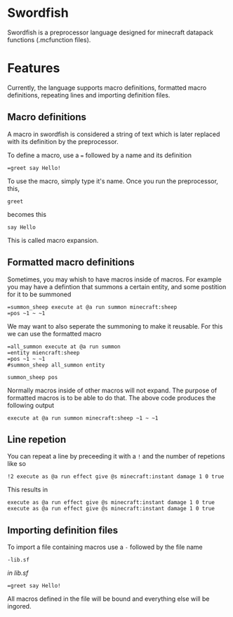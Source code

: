 # Swordfish

Swordfish is a preprocessor language designed for minecraft datapack functions (.mcfunction files).

# Features

Currently, the language supports macro definitions, formatted macro definitions, repeating lines and importing definition files. 

## Macro definitions
A macro in swordfish is considered a string of text which is later replaced with its definition by the preprocessor. 

To define a macro, use a `=` followed by a name and its definition
```
=greet say Hello!
```
To use the macro, simply type it's name.
Once you run the preprocessor, this,
```
greet
```
becomes this
```
say Hello
```
This is called macro expansion. 

## Formatted macro definitions
Sometimes, you may whish to have macros inside of macros. For example you may have a defintion that summons a certain entity, and some postition for it to be summoned
```
=summon_sheep execute at @a run summon minecraft:sheep
=pos ~1 ~ ~1
```
We may want to also seperate the summoning to make it reusable. For this we can use the formatted macro
```
=all_summon execute at @a run summon
=entity miencraft:sheep
=pos ~1 ~ ~1
#summon_sheep all_summon entity

summon_sheep pos
```
Normally macros inside of other macros will not expand. The purpose of formatted macros is to be able to do that. The above code produces the following output
```
execute at @a run summon minecraft:sheep ~1 ~ ~1
```

## Line repetion
You can repeat a line by preceeding it with a `!` and the number of repetions like so
```
!2 execute as @a run effect give @s minecraft:instant damage 1 0 true
```
This results in 
```
execute as @a run effect give @s minecraft:instant damage 1 0 true
execute as @a run effect give @s minecraft:instant damage 1 0 true
```
## Importing definition files
To import a file containing macros use a `-` followed by the file name
```
-lib.sf
```
*in lib.sf*
```
=greet say Hello!
```
All macros defined in the file will be bound and everything else will be ingored.